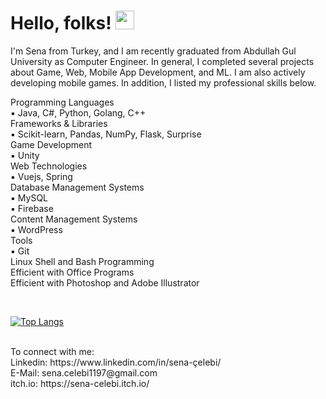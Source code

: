 # Hello, folks! <img src="https://raw.githubusercontent.com/MartinHeinz/MartinHeinz/master/wave.gif" width="30px">

I'm Sena from Turkey, and  I am recently graduated from Abdullah Gul University as Computer Engineer. In general, I completed several projects about Game, Web, Mobile App Development, and ML. I am also actively developing mobile games. In addition, I listed my professional skills below.

Programming Languages <br />
▪ Java, C#, Python, Golang, C++ <br />
Frameworks & Libraries <br />
▪ Scikit-learn, Pandas, NumPy, Flask, Surprise <br />
Game Development <br />
▪ Unity <br />
Web Technologies <br />
▪ Vuejs, Spring <br />
Database Management Systems <br />
▪ MySQL <br />
▪ Firebase <br />
Content Management Systems <br />
▪ WordPress <br />
Tools <br />
▪ Git <br />
Linux Shell and Bash Programming <br />
Efficient with Office Programs <br />
Efficient with Photoshop and Adobe Illustrator

<br />

[![Top Langs](https://github-readme-stats.vercel.app/api/top-langs/?username=SenaCelebi&layout=compact)](https://github.com/anuraghazra/github-readme-stats)

<br />
To connect with me:<br />
Linkedin: https://www.linkedin.com/in/sena-çelebi/ <br />
E-Mail: sena.celebi1197@gmail.com <br />
itch.io: https://sena-celebi.itch.io/ <br />



